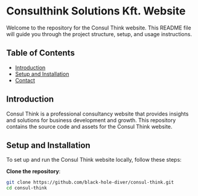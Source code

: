 # Consulthink Solutions Kft. Website

Welcome to the repository for the Consul Think website. This README file will guide you through the project structure, setup, and usage instructions.

## Table of Contents

- [Introduction](#introduction)
- [Setup and Installation](#setup-and-installation)
- [Contact](#contact)

## Introduction

Consul Think is a professional consultancy website that provides insights and solutions for business development and growth. This repository contains the source code and assets for the Consul Think website.

## Setup and Installation

To set up and run the Consul Think website locally, follow these steps:

**Clone the repository**:
   ```sh
   git clone https://github.com/black-hole-diver/consul-think.git
   cd consul-think
   ```
   
